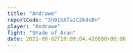 ```yaml
---
title: "Andrawe"
reportCode: "3h91bXfaJC2k4vDn"
player: "Andrawe"
fight: "Shade of Aran"
date: 2021-09-02T19:09:04.426000+00:00
---
```

